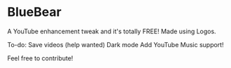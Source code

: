 # BlueBear
A YouTube enhancement tweak and it's totally FREE!
Made using Logos.

To-do:
Save videos (help wanted)
Dark mode
Add YouTube Music support!


Feel free to contribute!
